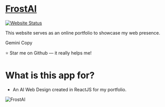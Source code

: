 # <a href="https://frostai.netlify.app/" target="_blank">FrostAI</a>

[![Website Status](https://img.shields.io/badge/Website%20Status-Online-yellow)](https://frostai.netlify.app/)

 <p align="justify">This website serves as an online portfolio to showcase my web presence.</p>
 <p>Gemini Copy</p>
 <p>⭐ Star me on Github — it really helps me!</p>

# What is this app for?
 * An AI Web Design created in ReactJS for my portfolio.

![FrostAI](https://cdn.discordapp.com/attachments/857916178449563659/1222258271834869910/image.png?ex=66158fb8&is=66031ab8&hm=b34c76a5431cfaab111aa2eb419bb661dc1c85244bc22603c12ac8cce6c85ebd&)
